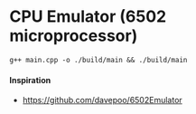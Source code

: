 # CPU Emulator (6502 microprocessor)

```shell
g++ main.cpp -o ./build/main && ./build/main
```

#### Inspiration
* https://github.com/davepoo/6502Emulator
